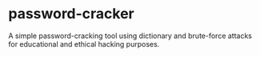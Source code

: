 # password-cracker
A simple password-cracking tool using dictionary and brute-force attacks for educational and ethical hacking purposes.
